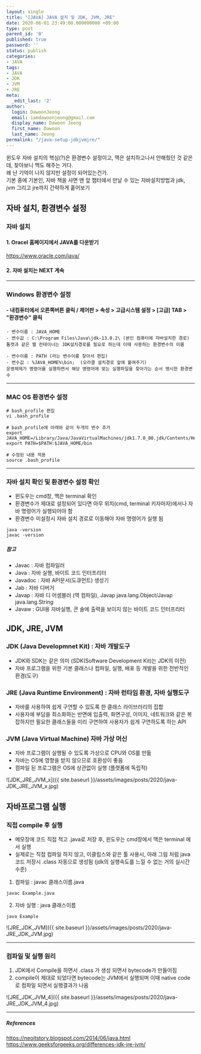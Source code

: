 ```yaml
---
layout: single
title: "[JAVA] JAVA 설치 및 JDK, JVM, JRE"
date: 2020-06-01 23:49:00.000000000 +09:00
type: post
parent_id: '0'
published: true
password: ''
status: publish
categories:
- JAVA
tags:
- JAVA
- JDK
- JVM
- JRE
meta:
  _edit_last: '2'
author:
  login: DawoonJeong
  email: iamdawoonjeong@gmail.com
  display_name: Dawoon Jeong
  first_name: Dawoon
  last_name: Jeong
permalink: "/java-setup-jdkjvmjre/"
---
```

윈도우 자바 설치의 핵심(?)은 환경변수 설정이고, 맥은 설치하고나서 안해줬던 것 같은데, 찾아보니 맥도 해주는 거다.  
왜 난 기억이 나지 않지만 설정이 되어있는건가.  
기본 중에 기본인, 자바 책을 사면 맨 앞 챕터에서 만날 수 있는 자바설치방법과 jdk, jvm 그리고 jre까지 간략하게 훝어보기

<!--excerpt_separator-->


## 자바 설치, 환경변수 설정

### 자바 설치
#### 1. Oracel 홈페이지에서 JAVA를 다운받기
<https://www.oracle.com/java/>  

#### 2. 자바 설치는 NEXT 계속

---


### Windows 환경변수 설정
#### - 내컴퓨터에서 오른쪽버튼 클릭 / 제어판 > 속성 > 고급시스템 설정 > [고급] TAB > "환경변수" 클릭

```
- 변수이름 : JAVA_HOME  
- 변수값 : C:\Program Files\Java\jdk-13.0.2\ (본인 컴퓨터에 자바설치한 경로)  
톰캣과 같은 웹 컨테이너는 JDK설치경로를 필요로 하는데 이때 사용하는 환경변수의 이름
```

```
- 변수이름 : PATH (라는 변수이름 찾아서 편집)  
- 변수값 : %JAVA_HOME%\bin;  (오라클 설치경로 앞에 붙여주기)  
운영체제가 명령어를 실행하면서 해당 명령어에 맞는 실행파일을 찾아가는 순서 명시한 환경변수
```

---
### MAC OS 환경변수 설정

```shell
# bash_profile 편집
vi .bash_profile

# bash_profile에 아래와 같이 두개의 변수 추가
export JAVA_HOME=/Library/Java/JavaVirtualMachines/jdk1.7.0_80.jdk/Contents/Home
export PATH=$PATH:$JAVA_HOME/bin

# 수정된 내용 적용
source .bash_profile
```


---
### 자바 설치 확인 및 환경변수 설정 확인
- 윈도우는 cmd창, 맥은 terminal 확인
- 환경변수가 제대로 설정되어 있다면 아무 위치(cmd, terminal 키자마자)에서나 자바 명령어가 실행되어야 함
- 환경변수 미설정시 자바 설치 경로로 이동해야 자바 명령어가 실행 됨

```shell
java -version  
javac -version
```


##### 참고
- Javac     : 자바 컴파일러
- Java      : 자바 실행, 바이트 코드 인터프리터
- Javadoc   : 자바 API문서(도큐먼트) 생성기
- Jab       : 자바 디버거
- Javap     : 자바 디 어셈블러 (역 컴파일), Javap java.lang.Object/Javap java.lang.String
- Javaw     : GUI용 자바실행, 콘 솔에 출력을 보이지 않는 바이트 코드 인터프리터





## JDK, JRE, JVM

### JDK (Java Developmnet Kit) : 자바 개발도구
- JDK와 SDK는 같은 의미 (SDK(Software Development Kit)는  JDK의 이전)
- 자바 프로그램을 위한 기본 클래스나 컴파일, 실행, 배포 등 개발을 위한 전반적인 환경(도구)


### JRE (Java Runtime Environment) : 자바 런타임 환경, 자바 실행도구
- 자바를 사용하여 쉽게 구연할 수 있도록 한 클래스 라이브러리의 집합
- 사용자에 부담을 최소화하는 반면에 입출력, 화면구성, 이미지, 네트워크와 같은 복잡하지만 필요한 클래스들을 미리 구연하여 사용자가 쉽게 구연하도록 하는 API

### JVM  (Java Virtual Machine) 자바 가상 머신
- 자바 프로그램이 실행될 수 있도록 가상으로 CPU와 OS를 만듦
- 자바는 OS에 영향을 받지 않으므로 호환성이 좋음
- 컴파일 된 프로그램은 OS에 상관없이 실행 (플랫폼에 독립적)


![JDK_JRE_JVM_x]({{ site.baseurl }}/assets/images/posts/2020/java-JDK_JRE_JVM_x.jpg)


## 자바프로그램 실행
### 직접 compile 후 실행
- 메모장에 코드 직접 적고 .java로 저장 후, 윈도우는 cmd창에서 맥은 terminal 에서 실행
- 실제로는 직접 컴파일 하지 않고, 이클립스와 같은 툴 사용시, 아래 그림 처럼 java코드 저장시 .class 자동으로 생성됨 (jdk의 실행속도를 느낄 수 없는 거의 실시간 수준)


1. 컴파일 : javac 클래스이름.java
```shell
javac Example.java
```

2. 자바 실행 : java 클래스이름
```shell
java Example
```

![JRE_JDK_JVM]({{ site.baseurl }}/assets/images/posts/2020/java-JRE_JDK_JVM.jpg)


---


### 컴파일 및 실행 원리
1. JDK에서 Compile을 하면서 .class 가 생성 되면서 bytecode가 만들어짐
2. compile이 제대로 되었다면 bytecode는 JVM에서 실행되며 이때 native code로 컴파일 되면서 실행결과가 나옴   

![JRE_JDK_JVM_4]({{ site.baseurl }}/assets/images/posts/2020/java-JRE_JDK_JVM_4.jpg)


---
##### References
<https://neoitstory.blogspot.com/2014/06/java.html>  
<https://www.geeksforgeeks.org/differences-jdk-jre-jvm/>
